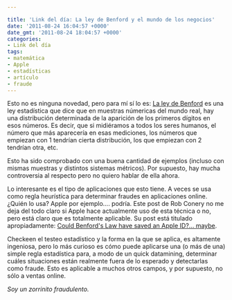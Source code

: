 ```yaml
---

title: 'Link del día: La ley de Benford y el mundo de los negocios'
date: '2011-08-24 16:04:57 +0000'
date_gmt: '2011-08-24 18:04:57 +0000'
categories:
- Link del día
tags:
- matemática
- Apple
- estadísticas
- artículo
- fraude
---
```


Esto no es ninguna novedad, pero para mí sí lo es: [La ley de Benford](http://en.wikipedia.org/wiki/Benford's_law) es una ley estadística que dice que en muestras númericas del mundo real, hay una distribución determinada de la aparición de los primeros dígitos en esos números. Es decir, que si midiéramos a todos los seres humanos, el número que más aparecería en esas mediciones, los números que empiezan con 1 tendrían cierta distribución, los que empiezan con 2 tendrían otra, etc.

Esto ha sido comprobado con una buena cantidad de ejemplos (incluso con mismas muestras y distintos sistemas métricos). Por supuesto, hay mucha controversia al respecto pero no quiero hablar de ella ahora.

Lo interesante es el tipo de aplicaciones que esto tiene. A veces se usa como regla heurística para determinar fraudes en aplicaciones online.  ¿Quién lo usa? Apple por ejemplo.... podría. Este post de Rob Conery no me deja del todo claro si Apple hace actualmente uso de esta técnica o no, pero está claro que es totalmente aplicable. Su post está titulado apropiadamente: [Could Benford's Law have saved an Apple ID?... maybe](http://wekeroad.com/post/8918218301/could-benfords-law-have-saved-an-apple-id-maybe).

Checkeen el testeo estadístico y la forma en la que se aplica, es altamente ingeniosa, pero lo más curioso es cómo puede aplicarse una (o más de una) simple regla estadística para, a modo de un quick datamining, determinar cuáles situaciones están realmente fuera de lo esperado y detectarlas como fraude. Esto es aplicable a muchos otros campos, y por supuesto, no sólo a ventas online.

_Soy un zorrinito fraudulento._
